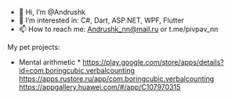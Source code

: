- 👋 Hi, I’m @Andrushk
- 👀 I’m interested in: C#, Dart, ASP.NET, WPF, Flutter
- 📫 How to reach me: Andrushk_nn@mail.ru or t.me/pivpav_nn


My pet projects:

* Mental arithmetic *
https://play.google.com/store/apps/details?id=com.boringcubic.verbalcounting
https://apps.rustore.ru/app/com.boringcubic.verbalcounting
https://appgallery.huawei.com/#/app/C107970315

<!---
Andrushk/Andrushk is a ✨ special ✨ repository because its `README.md` (this file) appears on your GitHub profile.
You can click the Preview link to take a look at your changes.
--->
